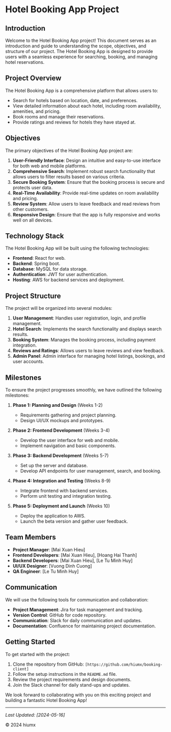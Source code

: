 # Hotel Booking App Project

## Introduction
Welcome to the Hotel Booking App project! This document serves as an introduction and guide to understanding the scope, objectives, and structure of our project. The Hotel Booking App is designed to provide users with a seamless experience for searching, booking, and managing hotel reservations.

## Project Overview
The Hotel Booking App is a comprehensive platform that allows users to:
- Search for hotels based on location, date, and preferences.
- View detailed information about each hotel, including room availability, amenities, and pricing.
- Book rooms and manage their reservations.
- Provide ratings and reviews for hotels they have stayed at.

## Objectives
The primary objectives of the Hotel Booking App project are:
1. **User-Friendly Interface**: Design an intuitive and easy-to-use interface for both web and mobile platforms.
2. **Comprehensive Search**: Implement robust search functionality that allows users to filter results based on various criteria.
3. **Secure Booking System**: Ensure that the booking process is secure and protects user data.
4. **Real-Time Availability**: Provide real-time updates on room availability and pricing.
5. **Review System**: Allow users to leave feedback and read reviews from other customers.
6. **Responsive Design**: Ensure that the app is fully responsive and works well on all devices.

## Technology Stack
The Hotel Booking App will be built using the following technologies:
- **Frontend**: React for web.
- **Backend**: Spring boot.
- **Database**: MySQL for data storage.
- **Authentication**: JWT for user authentication.
- **Hosting**: AWS for backend services and deployment.

## Project Structure
The project will be organized into several modules:
1. **User Management**: Handles user registration, login, and profile management.
2. **Hotel Search**: Implements the search functionality and displays search results.
3. **Booking System**: Manages the booking process, including payment integration.
4. **Reviews and Ratings**: Allows users to leave reviews and view feedback.
5. **Admin Panel**: Admin interface for managing hotel listings, bookings, and user accounts.

## Milestones
To ensure the project progresses smoothly, we have outlined the following milestones:
1. **Phase 1: Planning and Design** (Weeks 1-2)
    - Requirements gathering and project planning.
    - Design UI/UX mockups and prototypes.

2. **Phase 2: Frontend Development** (Weeks 3-4)
    - Develop the user interface for web and mobile.
    - Implement navigation and basic components.

3. **Phase 3: Backend Development** (Weeks 5-7)
    - Set up the server and database.
    - Develop API endpoints for user management, search, and booking.

4. **Phase 4: Integration and Testing** (Weeks 8-9)
    - Integrate frontend with backend services.
    - Perform unit testing and integration testing.

5. **Phase 5: Deployment and Launch** (Weeks 10)
    - Deploy the application to AWS.
    - Launch the beta version and gather user feedback.

## Team Members
- **Project Manager**: [Mai Xuan Hieu]
- **Frontend Developers**: [Mai Xuan Hieu], [Hoang Hai Thanh]
- **Backend Developers**: [Mai Xuan Hieu], [Le Tu Minh Huy]
- **UI/UX Designer**: [Vuong Dinh Cuong]
- **QA Engineer**: [Le Tu Minh Huy]

## Communication
We will use the following tools for communication and collaboration:
- **Project Management**: Jira for task management and tracking.
- **Version Control**: GitHub for code repository.
- **Communication**: Slack for daily communication and updates.
- **Documentation**: Confluence for maintaining project documentation.

## Getting Started
To get started with the project:
1. Clone the repository from GitHub: `[https://github.com/hiumx/booking-client]`
2. Follow the setup instructions in the `README.md` file.
3. Review the project requirements and design documents.
4. Join the Slack channel for daily stand-ups and updates.

We look forward to collaborating with you on this exciting project and building a fantastic Hotel Booking App!

---

*Last Updated: [2024-05-16]*

© 2024 hiumx
